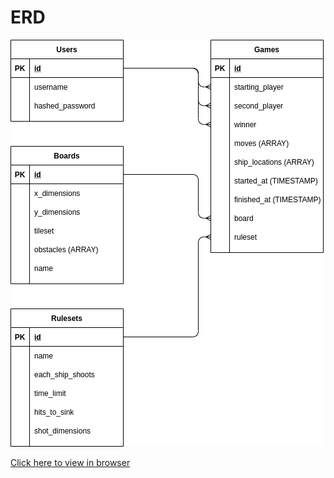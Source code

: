 # ERD

![Entity Relationship Diagram](https://github.com/itspladd/react-3d-battleship/blob/main/planning/screenshots/erd.png)

[Click here to view in browser](https://viewer.diagrams.net/?highlight=0000ff&edit=_blank&layers=1&nav=1&title=React-3D-Battleship#R7V1db6M4FP01kWYfZsRHgPDYZNqZ1Tarbqc7H0%2BRG9xgDcERuE2yv34N2AnguqVNCU6NVKmxMSb2OT742tc3A3uy3HxJwCqc4gBGA8sINgP788CyTNM26b8sZ1vkeKNRkbFIUMAK7TO%2Bof8gyzRY7j0KYFopSDCOCFpVM%2Bc4juGcVPJAkuB1tdgdjqpPXYEFFDK%2BzUEk5v5AAQmL3JFj7PO%2FQrQI%2BZNNg11ZAl6YZaQhCPC6kgU35ALHhH3FK5gsQQxjQq9MQfIbJgPnPCQka%2BnZwLqgf3dZ6U8LjBcRBCuUfprjJc2ep7TIxR1Yoijr5lJFY1YRfZx9PrAnCcak%2BLTcTGCUYcVhKL7TheTqrh%2BSrN4GN0w%2BPmwvfxsk%2Frq2v5PpdHHl3X40raKaBxDdsw5mnUO2vMdhQAFgSfosRLbXMAIE4fh8f2UM4%2BAsg5cWOr%2F%2BDyb4Bk9BTFs%2FTglIyP4ajlnxC0S%2Fn%2F3Z5EVY2qBpsW2caiBZQPJUgzyGZFChEeuSLxAvIUm2tMB6T54dRcIycXhmkjf2oUo%2FwCiy2FW4e8YVRjlj2IjzeD1svJmuU60ixffJHLK7yvjVKhq61Yoso1ZR0TdCRfRDqeH7rJwej1Pl9sZCDz8mf1uJGX730Pef%2Fj%2FoozkSqPJvCpNU4AsdV6vsIwG3OTNycJmQ2Bm6VBoIQDEdBQX6cxxFYJWivHiRE6IouARbfE94RTw1vkMbGFwXOpKVpby6pJWljDrZiORszS6DCC1i%2BnlOqZQ9cZzAlH6XS5ASVoI1CyYEbgaysSVh0aZGFg6yz9Jllo0eY5ltyAlVQfDFcPnPj2yOFG0oQSC6pnoN4kUOWhWTrGODBK9u%2BPDLMlYZ02By%2FgALxcx7n47hCY5wBm1cjHSCV%2BxiBO%2F4vbeYEKqUDEHWH7tK875wxvSP9s7E%2BOQMHPp1JzRt7tP0LyuekAmOU5IAlEMFKa5rmGHbDNcnqC6izdC1G4LbGrb8dVXC9uqvl6Gbv5zBHt0XA2fUgKuPO0w7%2Fi7KNT9EQQDjwxDxn1Vx%2B6gImAICtHy3CHClK8qO0xWYo3hxWdzp1iByjgbRRj5onKNC1mCqo4Ag1lE9BUF0OxdE%2B0Bs33wwwgDx%2Bt5eDYvWKaSGQ6H77%2BnUMAZLqLomHgcYZTTQ6TWwJQ1sOuNvD1tXLw10FNNAT%2Bj%2BEKQhDGYrkKZrnCg%2FPTwOPqpIoS3O4L%2FQ91W%2FnEGvDK1XLmfYw9bgOo3Zu5LLGbYEbVWWM2xx9v7OlzNsxSbwtjiB1305QwaRMu%2BvfirfliB2vpxh6zWVtxWbytviVD6f9FH5ma0isC22b1WWxuPgo4wUijuTvRS%2BjRR2vqphH7qNeWJSKFlk6koKuT1XlkJIOzXQUwgl6KgihMPT2PM%2FRSE0ra6V0BGH4ntWwqFiO%2F6OuF64RnGsmwTKYFFFAp3eLG5NAp3OJVAvu9hRzC52RLt4SVuc0qwPZ9fXZ7%2F%2B0EsLZfioooW%2BuKrba%2BEbaeGoay30D33RnZYWFlxWRwt98VWUhmg1i%2FA8PxqhrSjKgFJFFJ3eRm5LFHdnxDoTRVcvG9lRzEZ2RRs53ziBwQxkJ5k%2B3Pw5Pf92cza90kwUZUCpIoqu1YtiW6I47FwU9XKOL7iskCiKVtgdilHuGqq3KsqQUkUVR%2BJ6R6%2BKb6SKXteqODrUaeC0VLHgsjqqOBLNsFsMkkAvBZShoooC%2BofaU70CyhTQNrpWQF%2B01t6zAhZcVkcBfdHmSu4jmEKilwbKcFFFA4cNhkklRE50i9flyDi5n3pxXsikDR2HZMnj3lSC5iyLcDlwg8hPfp1%2B%2FpXB8slhqc8bPlayxJYnYtrSn%2BVE6a4sub8tT%2FH7iobUYuU8GniniFLzRDfxeCPlCD2v9fZtNSCPzaeeTIiHTo05jQPy1Cqy6xVJAvJQxMG2VIy9raRfeFgLLmOx5%2BxJXdS4p%2FgbRPsZNlgR6ln%2FAtY%2F79jZKuutUY1E3mtZXzsbuJvHtM167wisdxoYhT3rm7O%2BgRPfcVnvvDb4Wp31ZrPgawez3j8C613RlWCc2eL9WegyFTnyTU%2BH7YJKvv2K8qFucBqfhXYls09VzkK74przOz8LXbBZHbvcFecAup%2BFlkGkionu9j49bQli52ehuZ2iySqlq5hLjyeufm1mAVrCOC28HNXWxeOAo4oOeg0WbXodfJUOdn4Q2tPLi6egskI6KHrxbLXVQRk4yuhgfwiwLR3s%2Fhy0p9chQE%2BxQ4CeuEBBkIbb1jJclNHAPihOaxrY%2BUFoT6%2BoOJ5iUXFG4poEvk0JmEf6HoaWYaSKHprmaeyanKQgdn4a2jQP9dU%2FLUVkbFZHEs1Hfh5Mv99%2FkMKiigr6DVaRegeX3Q77sw4uDY5VtOvgwtcld6cNX%2BvgYlcrsu3jOLjw57bq4OKLL4frwtW6d3Epk5Hv%2BTVd42nPxcU%2FDetVSRcXX6JJqri4%2BKLx%2Bs5dXHzF7NfdgO99XJ7FSJWZm2keugGosf36jCR27uRimoeGajs189VWTBFNcctQR%2FNVAosyImgcema1F0GZCHbu4WIall4iaEjMsu6mheIUA4J5OMsjG6Yhxk%2FYy%2B9TEGUQqSOIfYzXtgSxe1cX09AryCtjs0qKKG4aErSEswgtkWYOL1Jw1NHCPl5Xa1rYucuLaegVsIuxWSUtFNdtQ0TSGcGzFMW%2FdVNDxUN3mVbvBN2aGnbv72Lp5QVtyn5OvjM1tB75kdAQE23PhEgRUkcQ%2B%2BAugwa%2BL3zr%2FVnflwYB9doN5FV3W3Br1Gns%2BzKsVuTVOdiS74szOsj3hSYTjEm5eAJW4RQHMCvxPw%3D%3D)